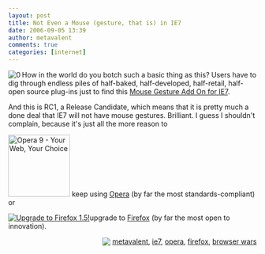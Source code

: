 ```yaml
---
layout: post
title: Not Even a Mouse (gesture, that is) in IE7
date: 2006-09-05 13:39
author: metavalent
comments: true
categories: [internet]
---
```

<p><!--Lead Photo --><a href="http://www.ieaddons.com/AddOn.aspx?cid=2&amp;scid=67&amp;aid=e45d943c-4b7d-49a6-8d55-d7f5fdc494ab"><img src="http://metavalent.info/images/ie7.logo.jpg" border="0" alt="0" align="left" /></a><!-- Commentary -->How in the world do you botch such a basic thing as this?  Users have to dig through endless piles of half-baked, half-developed, half-retail, half-open source plug-ins just to find this <a href="http://www.ieaddons.com/AddOn.aspx?cid=2&amp;scid=67&amp;aid=e45d943c-4b7d-49a6-8d55-d7f5fdc494ab">Mouse Gesture Add On for IE7</a>.</p>
<p>And this is RC1, a Release Candidate, which means that it is pretty much a done deal that IE7 will not have mouse gestures.  Brilliant. I guess I shouldn't complain, because it's just all the more reason to</p>
<p><a href="http://my.opera.com/metavalent/affiliate/"><img src="http://promote.opera.com/opera9/opera125x125a.jpg"loading="lazy" width="125" height="125" alt="Opera 9 - Your Web, Your Choice" /></a> keep using <a href="http://www.opera.com/">Opera</a> (by far the most standards-compliant) or</p>
<p><a href="http://www.spreadfirefox.com/?q=affiliates&amp;id=185610&amp;t=194"><img border="0" alt="Upgrade to Firefox 1.5!"/></a>upgrade to <a href="http://getfirefox.com/">Firefox</a> (by far the most open to innovation).</p>
<p><!-- Tags -->
<div align="right">
<p><img src="http://metavalent.info/images/technorati.bug.10x10.jpg" align="absbottom" border="0"/> <a href="http://technorati.com/tag/metavalent/" rel="tag">metavalent</a>, <a href="http://technorati.com/tag/ie7" rel="tag">ie7</a>, <a href="http://technorati.com/tag/opera" rel="tag">opera</a>, <a href="http://technorati.com/tag/firefox" rel="tag">firefox</a>, <a href="http://technorati.com/tag/browser+wars" rel="tag">browser wars</a>
</p></div>
</p><p><!-- //End Tags -->
</p>

